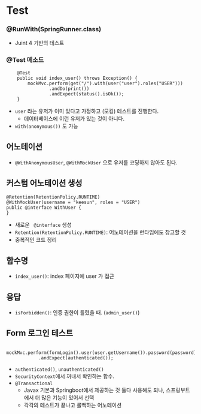 # Test

### @RunWith(SpringRunner.class)

- Juint 4 기반의 테스트

### @Test 메소드

```
    @Test
    public void index_user() throws Exception() {
        mockMvc.perform(get("/").with(user("user").roles("USER")))
                .andDo(print())
                .andExpect(status().isOk());
    }
```
- `user` 라는 유저가 이미 있다고 가정하고 (모킹) 테스트를 진행한다.
  - 데이터베이스에 이런 유저가 있는 것이 아니다.
- `with(anonymous())` 도 가능

## 어노테이션

- `@WithAnonymousUser`, `@WithMockUser` 으로 유저를 코딩하지 않아도 된다.

## 커스텀 어노테이션 생성
```
@Retention(RetentionPolicy.RUNTIME)
@WithMockUser(username = "keesun", roles = "USER")
public @interface WithUser {
}
```
  - 새로운 ` @interface` 생성
  - `Retention(RetentionPolicy.RUNTIME)`: 어노테이션을 런타임에도 참고할 것
  - 중복적인 코드 정리 

## 함수명

- `index_user()`: index 페이지에 user 가 접근

## 응답

- `isForbidden()`: 인증 권한이 틀렸을 때. (`admin_user()`)

## Form 로그인 테스트

```
    mockMvc.perform(formLogin().user(user.getUsername()).password(password))
            .andExpect(authenticated());
```
- `authenticated()`, `unauthenticated()`
- `SecurityContext`에서 꺼내서 확인하는 함수.
- `@Transactional`
  - Javax 기본과 Springboot에서 제공하는 것 둘다 사용해도 되나, 스프링부트에서 더 많은 기능이 있어서 선택
  - 각각의 테스트가 끝나고 롤백하는 어노테이션